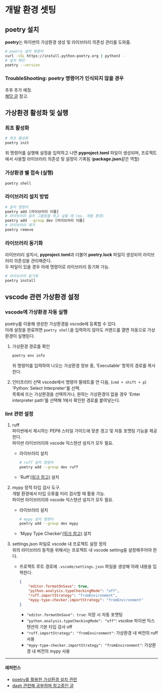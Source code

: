 # 개발 환경 셋팅

## poetry 설치
**poetry**는 파이썬의 가상환경 생성 및 라이브러리 의존성 관리를 도와줌.

```bash
# poetry 설치 명령어
curl -sSL https://install.python-poetry.org | python3 -
# 설치 확인
poetry --version
```
### TroubleShooting: poetry 명령어가 인식되지 않을 경우
추후 추가 예정.  
[해당 글](https://takeknowledge.tistory.com/145) 참고.

## 가상환경 활성화 및 실행
### 최초 활성화
```bash
# 최초 활성화
poetry init
```
위 명령어를 실행해 설정을 입력하고 나면 **pyproject.toml** 파일이 생성되며, 프로젝트에서 사용할 라이브러리 의존성 및 설정이 기록됨  (**package.json**같은 역할)  

### 가상환경 쉘 접속 (실행)
```bash
poetry shell
```

### 라이브러리 설치 방법
```bash
# 설치 명령어
poetry add [라이브러리 이름]
# 라이브러리 설치 그룹핑을 하고 싶을 때 (ex. 개발 환경)
poetry add --group dev [라이브러리 이름]
# 라이브러리 제거
poetry remove
```

### 라이브러리 동기화 
라이브러리 설치시, **pyproject.toml**과 더불어 **poetry.lock** 파일이 생성되어 라이브러리 의존성을 관리해준다.   
두 파일이 있을 경우 아래 명령어로 라이브러리 동기화 가능.
```bash
# 라이브러리 동기화
poetry install
```

## vscode 관련 가상환경 설정
### vscode에 가상환경 자동 실행
poetry를 이용해 생성한 가상환경을 vscode에 등록할 수 있다.  
아래 설정을 완료하면 `poetry shell`을 입력하지 않아도 커맨드를 열면 자동으로 가상환경이 실행된다.
1. 가상환경 경로를 확인 
    ```bash
    poetry env info
    ```
    위 명령어를 입력하여 나오는 가상환경 정보 중, 'Executable' 항목의 경로를 복사한다.  
  
2. 인터프리터 선택
vscode에서 명령어 팔레트를 연 다음, (`cmd + shift + p`)  
'Python: Select Interpreter'를 선택.  
목록에 뜨는 가상환경을 선택하거나, 원하는 가상환경이 없을 경우 'Enter interpreter path'를 선택해 1에서 확인한 경로를 붙여넣는다.

### lint 관련 설정
1. ruff  
파이썬에서 제시하는 PEP8 스타일 가이드에 맞춘 경고 및 자동 포맷팅 기능을 제공한다.  
파이썬 라이브러리와 vscode 익스텐션 설치가 모두 필요.
    - 라이브러리 설치
        ```bash
        # ruff 설치 명령어
        poetry add --group dev ruff
        ```
    - 'Ruff'[(링크 참고)](https://marketplace.visualstudio.com/items?itemName=charliermarsh.ruff) 설치

2. mypy
정적 타입 검사 도구.  
개발 환경에서 타입 오류를 미리 검사할 때 활용 가능.  
파이썬 라이브러리와 vscode 익스텐션 설치가 모두 필요.  
    - 라이브러리 설치
        ```bash
        # mypy 설치 명령어
        poetry add --group dev mypy
        ```
    - 'Mypy Type Checker'[(링크 참고)](https://marketplace.visualstudio.com/items?itemName=ms-python.mypy-type-checker) 설치

3. settings.json 파일로 vscode 내 프로젝트 설정 정의  
위의 라이브러리 동작을 위해서는 프로젝트 내 vscode setting을 설정해주어야 한다.  
    - 프로젝트 루트 경로에 `.vscode/settings.json` 파일을 생성해 아래 내용을 입력한다.
        ```json
        {
            "editor.formatOnSave": true,
            "python.analysis.typeCheckingMode": "off",
            "ruff.importStrategy": "fromEnvironment",
            "mypy-type-checker.importStrategy": "fromEnvironment"
        }
        ```
        - `"editor.formatOnSave": true`: 저장 시 자동 포맷팅
        - `"python.analysis.typeCheckingMode": "off"`: vscdoe 파이썬 익스텐션의 기본 타입 검사 off
        - `"ruff.importStrategy": "fromEnvironment"`: 가상환경 내 버전의 ruff 사용
        - `"mypy-type-checker.importStrategy": "fromEnvironment"`: 가상환경 내 버전의 mypy 사용

---
#### 레퍼런스
- [poetry를 활용한 가상환경 설치 관련](https://sjquant.tistory.com/93)
- [dash 관련해 공부하며 참고중인 글](https://abluesnake.tistory.com/152)